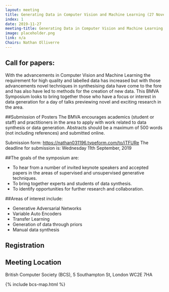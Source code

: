 ```yaml
---
layout: meeting
title: Generating Data in Computer Vision and Machine Learning (27 November 2019)
index: 1
date: 2019-11-27
meeting-title: Generating Data in Computer Vision and Machine Learning
image: placeholder.png
link: n/a
Chairs: Nathan Olliverre
---
```





## Call for papers:

With the advancements in Computer Vision and Machine Learning the requirement for high quality and labelled data has increased but with those advancements novel techniques in synthesising data have come to the fore and has also have led to methods for the creation of new data. This BMVA Symposium looks to bring together those who have a focus or interest in data generation for a day of talks previewing
novel and exciting research in the area.

##Submission of Posters
The BMVA encourages academics (student or staff) and practitioners in the area to apply with work related to data synthesis or data generation. Abstracts should be a maximum of 500 words (not including references) and submitted online.

Submission form: https://nathan031196.typeform.com/to/iTFURe
The deadline for submission is: Wednesday 11th September, 2019

##The goals of the symposium are:
-   To hear from a number of invited keynote speakers and accepted papers in the areas of supervised and unsupervised generative techniques.
-   To bring together experts and students of data synthesis.
-   To identify opportunities for further research and collaboration.



##Areas of interest include:
- Generative Adversarial Networks
- Variable Auto Encoders
- Transfer Learning
- Generation of data through priors
- Manual data synthesis

## Registration

<div class="container-fluid">
<div id="eventbrite-widget-container-52421495103"></div>
</div>

<div id="eventbrite-widget-container-53411098032"></div>

<script src="https://www.eventbrite.co.uk/static/widgets/eb_widgets.js"></script>

<script type="text/javascript">
    var exampleCallback = function() {
        console.log('Order complete!');
    };

    window.EBWidgets.createWidget({
        // Required
        widgetType: 'checkout',
        eventId: '53411098032',
        iframeContainerId: 'eventbrite-widget-container-53411098032',

        // Optional
        iframeContainerHeight: 600,  // Widget height in pixels. Defaults to a minimum of 425px if not provided
        onOrderComplete: exampleCallback  // Method called when an order has successfully completed
    });
</script>

## Meeting Location

British Computer Society (BCS), 5 Southampton St, London WC2E 7HA

{% include bcs-map.html %}

